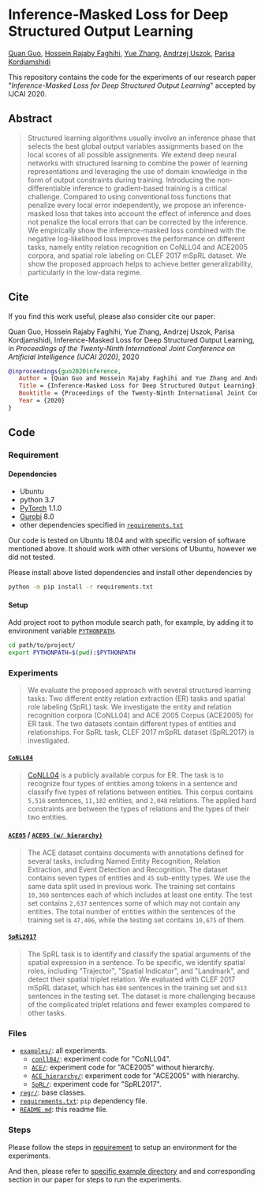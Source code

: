 # Inference-Masked Loss for Deep Structured Output Learning

[Quan Guo](https://github.com/guoquan),
[Hossein Rajaby Faghihi](https://github.com/hfaghihi15),
[Yue Zhang](https://github.com/zhangyuejoslin),
[Andrzej Uszok](https://github.com/auszok),
[Parisa Kordjamshidi](https://github.com/kordjamshidi)


This repository contains the code for the experiments of our research paper "_Inference-Masked Loss for Deep Structured Output Learning_" accepted by IJCAI 2020.

## Abstract

> Structured learning algorithms usually involve an inference phase that selects the best global output variables assignments based on the local scores of all possible assignments.
We extend deep neural networks with structured learning to combine the power of learning representations and leveraging the use of domain knowledge in the form of output constraints during training.
Introducing the non-differentiable inference to gradient-based training is a critical challenge.
Compared to using conventional loss functions that penalize every local error independently, we propose an inference-masked loss that takes into account the effect of inference and does not penalize the local errors that can be corrected by the inference.
We empirically show the inference-masked loss combined with the negative log-likelihood loss improves the performance on different tasks, namely entity relation recognition on CoNLL04 and ACE2005 corpora, and spatial role labeling on CLEF 2017 mSpRL dataset. We show the proposed approach helps to achieve better generalizability, particularly in the low-data regime.

## Cite

If you find this work useful, please also consider cite our paper:

Quan Guo, Hossein Rajaby Faghihi, Yue Zhang, Andrzej Uszok, Parisa Kordjamshidi, Inference-Masked Loss for Deep Structured Output Learning, in _Proceedings of the Twenty-Ninth International Joint Conference on Artificial Intelligence (IJCAI 2020)_, 2020

```bibtex
@inproceedings{guo2020inference,
   Author = {Quan Guo and Hossein Rajaby Faghihi and Yue Zhang and Andrzej Uszok and Parisa Kordjamshidi},
   Title = {Inference-Masked Loss for Deep Structured Output Learning},
   Booktitle = {Proceedings of the Twenty-Ninth International Joint Conference on Artificial Intelligence (IJCAI 2020)},
   Year = {2020}
}
```

## Code

### Requirement

#### Dependencies

* Ubuntu
* python 3.7
* [PyTorch](https://pytorch.org) 1.1.0
* [Gurobi](https://www.gurobi.com) 8.0
* other dependencies specified in [`requirements.txt`](requirements.txt)

Our code is tested on Ubuntu 18.04 and with specific version of software mentioned above. It should work with other versions of Ubuntu, however we did not tested.

Please install above listed dependencies and install other dependencies by
```bash
python -m pip install -r requirements.txt
```

#### Setup

Add project root to python module search path, for example, by adding it to environment variable [`PYTHONPATH`](https://docs.python.org/3.7/using/cmdline.html#envvar-PYTHONPATH).
```bash
cd path/to/project/
export PYTHONPATH=$(pwd):$PYTHONPATH
```

### Experiments

> We evaluate the proposed approach with several structured learning tasks: 
Two different entity relation extraction (ER) tasks and spatial role labeling (SpRL) task. We investigate the entity and relation recognition corpora (CoNLL04) and ACE 2005 Corpus (ACE2005) for ER task. The two datasets contain different types of entities and relationships. For SpRL task, CLEF 2017 mSpRL dataset (SpRL2017) is investigated.

#### [`CoNLL04`](examples/conll04/)

> [CoNLL04](https://cogcomp.seas.upenn.edu/page/resource_view/43) is a publicly available corpus for ER.
The task is to recognize four types of entities among tokens in a sentence and classify five types of relations between entities.
This corpus contains `5,516` sentences, `11,182` entities, and `2,048` relations.
The applied hard constraints are between the types of relations and the types of their two entities.

#### [`ACE05`](examples/ACE/) / [`ACE05 (w/ hierarchy)`](examples/ACE_hierarchy/)

> The ACE dataset contains documents with annotations defined for several tasks, including Named Entity Recognition, Relation Extraction, and Event Detection and Recognition. The dataset contains seven types of entities and `45` sub-entity types. We use the same data split used in previous work. The training set contains `10,360` sentences each of which includes at least one entity. The test set contains `2,637` sentences  some of which may not contain any entities. The total number of entities within the sentences of the training set is `47,406`, while the testing set contains `10,675` of them.

#### [`SpRL2017`](examples/SpRL)

> The SpRL task is to identify and classify the spatial arguments of the spatial expression in a sentence. To be specific, we identify spatial roles, including "Trajector", "Spatial Indicator", and "Landmark", and detect their spatial triplet relation. We evaluated with CLEF 2017 mSpRL dataset, which has `600` sentences in the training set and `613` sentences in the testing set. The dataset is more challenging because of the complicated triplet relations and fewer examples compared to other tasks.

### Files

* [`examples/`](examples/): all experiments.
   * [`conll04/`](examples/conll04/): experiment code for "CoNLL04".
   * [`ACE/`](examples/ACE/): experiment code for "ACE2005" without hierarchy.
   * [`ACE_hierarchy/`](examples/ACE_hierarchy/): experiment code for "ACE2005" with hierarchy.
   * [`SpRL/`](examples/SpRL): experiment code for "SpRL2017". 
* [`regr/`](regr/): base classes.
* [`requirements.txt`](requirements.txt): `pip` dependency file.
* [`README.md`](README.md): this readme file.

### Steps

Please follow the steps in [requirement](#requirement) to setup an environment for the experiments.

And then, please refer to [specific example directory](#experiments) and and corresponding section in our paper for steps to run the experiments.
